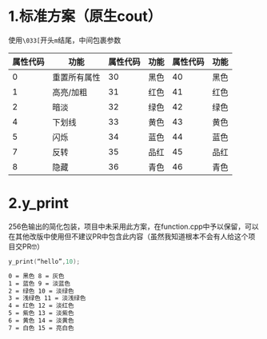# 1.标准方案（原生cout）

使用`\033[`开头`m`结尾，中间包裹参数

| 属性代码 | 功能     | 属性代码 | 功能  | 属性代码 | 功能  |
| ---- | ------ | ---- | --- | ---- | --- |
| 0    | 重置所有属性 | 30   | 黑色  | 40   | 黑色  |
| 1    | 高亮/加粗  | 31   | 红色  | 41   | 红色  |
| 2    | 暗淡     | 32   | 绿色  | 42   | 绿色  |
| 4    | 下划线    | 33   | 黄色  | 43   | 黄色  |
| 5    | 闪烁     | 34   | 蓝色  | 44   | 蓝色  |
| 7    | 反转     | 35   | 品红  | 45   | 品红  |
| 8    | 隐藏     | 36   | 青色  | 46   | 青色  |

# 2.y_print

256色输出的简化包装，项目中未采用此方案，在function.cpp中予以保留，可以在其他改版中使用但不建议PR中包含此内容（虽然我知道根本不会有人给这个项目交PR🤓）

```cpp
y_print(“hello”,10);
```

```txt
0 = 黑色 8 = 灰色
1 = 蓝色 9 = 淡蓝色
2 = 绿色 10 = 淡绿色
3 = 浅绿色 11 = 淡浅绿色
4 = 红色 12 = 淡红色
5 = 紫色 13 = 淡紫色
6 = 黄色 14 = 淡黄色
7 = 白色 15 = 亮白色
```
